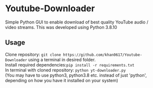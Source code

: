 # Youtube-Downloader
Simple Python GUI to enable download of best quality YouTube audio / video streams. This was developed using Python 3.8.10

## Usage
Clone repository: `git clone https://github.com/khan0617/Youtube-Downloader` using a terminal in desired folder. <br />
Install required dependencies:`pip install -r requirements.txt` <br />
In terminal with cloned repository: `python yt-downloader.py` <br /> (You may have to use python3, python3.8 etc. instead of just 'python', depending on how you have it installed on your system) <br />
